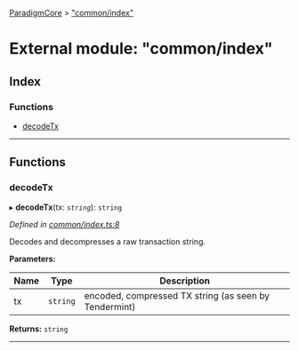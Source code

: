 [ParadigmCore](../README.md) > ["common/index"](../modules/_common_index_.md)

# External module: "common/index"

## Index

### Functions

* [decodeTx](_common_index_.md#decodetx)

---

## Functions

<a id="decodetx"></a>

###  decodeTx

▸ **decodeTx**(tx: *`string`*): `string`

*Defined in [common/index.ts:8](https://github.com/paradigmfoundation/paradigmcore/blob/7bb994c/src/common/index.ts#L8)*

Decodes and decompresses a raw transaction string.

**Parameters:**

| Name | Type | Description |
| ------ | ------ | ------ |
| tx | `string` |  encoded, compressed TX string (as seen by Tendermint) |

**Returns:** `string`

___

